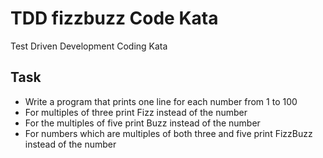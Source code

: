 # TDD fizzbuzz Code Kata
Test Driven Development Coding Kata

## Task
- Write a program that prints one line for each number from 1 to 100
- For multiples of three print Fizz instead of the number
- For the multiples of five print Buzz instead of the number
- For numbers which are multiples of both three and five print FizzBuzz instead of the number
